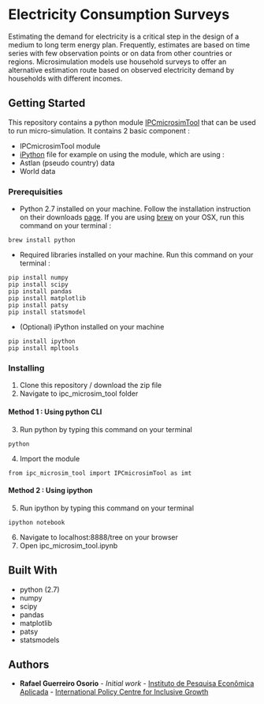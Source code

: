 # Electricity Consumption Surveys

Estimating the demand for electricity is a critical step in the design of a medium to long term energy plan. Frequently, estimates are based on time series with few observation points or on data from other countries or regions. Microsimulation models use household surveys to offer an alternative estimation route based on observed electricity demand by households with different incomes.

## Getting Started

This repository contains a python module [IPCmicrosimTool](https://github.com/UN-DESA-Modelling/Electricity_Consumption_Surveys/blob/master/ipc_microsim_tool/ipc_microsim_tool.py) that can be used to run micro-simulation. It contains 2 basic component : 
* IPCmicrosimTool module
* [iPython](https://github.com/UN-DESA-Modelling/Electricity_Consumption_Surveys/blob/master/ipc_microsim_tool/ipc_microsim_tool.ipynb) file for example on using the module, which are using :
* Astlan (pseudo country) data
* World data

### Prerequisities

* Python 2.7 installed on your machine. Follow the installation instruction on their downloads [page](https://www.python.org/downloads/). If you are using [brew](http://brew.sh/) on your OSX, run this command on your terminal : 
```
brew install python
```
* Required libraries installed on your machine. Run this command on your terminal : 
```
pip install numpy
pip install scipy
pip install pandas
pip install matplotlib
pip install patsy
pip install statsmodel
```
* (Optional) iPython installed on your machine
```
pip install ipython
pip install mpltools
```

### Installing
1. Clone this repository / download the zip file
2. Navigate to ipc_microsim_tool folder

#### Method 1 : Using python CLI
3. Run python by typing this command on your terminal
```
python
```
4. Import the module
```
from ipc_microsim_tool import IPCmicrosimTool as imt
```
#### Method 2 : Using ipython
5. Run ipython by typing this command on your terminal
```
ipython notebook
```
6. Navigate to localhost:8888/tree on your browser
7. Open ipc_microsim_tool.ipynb


## Built With

* python (2.7)
* numpy
* scipy
* pandas
* matplotlib
* patsy
* statsmodels

## Authors

* **Rafael Guerreiro Osorio** - *Initial work* - [Instituto de Pesquisa Econômica Aplicada](www.ipea.gov.br) - [International Policy Centre for Inclusive Growth](www.ipc-undp.org)
